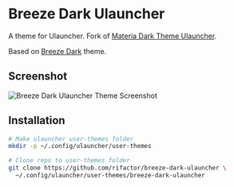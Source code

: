 # Breeze Dark Ulauncher

A theme for Ulauncher. Fork of [Materia Dark Theme Ulauncher](https://github.com/levonhart/materia-dark-ulauncher).

Based on [Breeze Dark](https://develop.kde.org/hig/style/color/dark/) theme.

## Screenshot
![Breeze Dark Ulauncher Theme Screenshot](/screenshots/breeze-dark-ulauncher.png)

## Installation

```sh
# Make ulauncher user-themes folder
mkdir -p ~/.config/ulauncher/user-themes

# Clone repo to user-themes folder
git clone https://github.com/rifactor/breeze-dark-ulauncher \
  ~/.config/ulauncher/user-themes/breeze-dark-ulauncher
```
